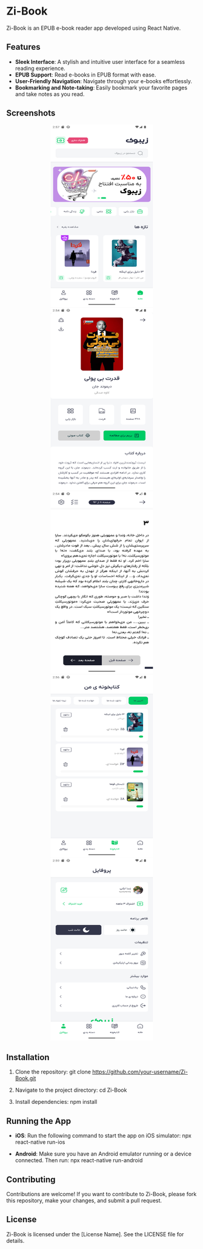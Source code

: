 # Zi-Book

Zi-Book is an EPUB e-book reader app developed using React Native.

## Features

- **Sleek Interface**: A stylish and intuitive user interface for a seamless reading experience.
- **EPUB Support**: Read e-books in EPUB format with ease.
- **User-Friendly Navigation**: Navigate through your e-books effortlessly.
- **Bookmarking and Note-taking**: Easily bookmark your favorite pages and take notes as you read.

## Screenshots

<div align="center">
  <img src="/screenshots/screenshot1.png" width="270" height="480" alt="Screenshot 1">
  <img src="/screenshots/screenshot2.png" width="270" height="480" alt="Screenshot 2">
  <img src="/screenshots/screenshot3.png" width="270" height="480" alt="Screenshot 3">
</div>

<div align="center">
  <img src="/screenshots/screenshot4.png" width="270" height="480" alt="Screenshot 4">
  <img src="/screenshots/screenshot5.png" width="270" height="480" alt="Screenshot 5">
</div>

## Installation

1. Clone the repository:
git clone https://github.com/your-username/Zi-Book.git

2. Navigate to the project directory:
cd Zi-Book

3. Install dependencies:
npm install

## Running the App

- **iOS**: Run the following command to start the app on iOS simulator:
npx react-native run-ios

- **Android**: Make sure you have an Android emulator running or a device connected. Then run:
npx react-native run-android

## Contributing

Contributions are welcome! If you want to contribute to Zi-Book, please fork this repository, make your changes, and submit a pull request.

## License

Zi-Book is licensed under the [License Name]. See the LICENSE file for details.
